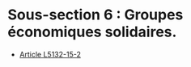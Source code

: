 # Sous-section 6 : Groupes économiques solidaires.

* [Article L5132-15-2](./LEGIARTI000019869567.md)
